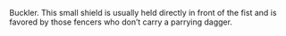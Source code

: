 Buckler. This small shield is usually held directly in front of the fist and is favored by those fencers who don’t carry a parrying dagger.